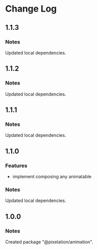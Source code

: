 # Change Log

## 1.1.3

### Notes

Updated local dependencies.

## 1.1.2

### Notes

Updated local dependencies.

## 1.1.1

### Notes

Updated local dependencies.

## 1.1.0

### Features

- implement composing any animatable

### Notes

Updated local dependencies.

## 1.0.0

### Notes

Created package "@pixelation/animation".

